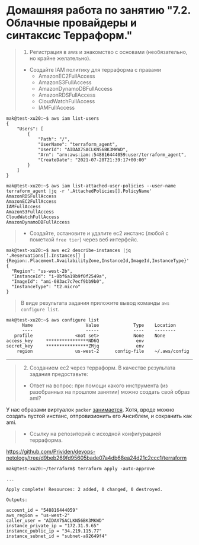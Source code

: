 # Домашняя работа по занятию "7.2. Облачные провайдеры и синтаксис Терраформ."

> 1. Регистрация в aws и знакомство с основами (необязательно, но крайне желательно).
> - Создайте IAM политику для терраформа c правами
>   * AmazonEC2FullAccess
>   * AmazonS3FullAccess
>   * AmazonDynamoDBFullAccess
>   * AmazonRDSFullAccess
>   * CloudWatchFullAccess
>   * IAMFullAccess

```
mak@test-xu20:~$ aws iam list-users
{
    "Users": [
        {
            "Path": "/",
            "UserName": "terraform_agent",
            "UserId": "AIDAX7SACLKN56BK3MKWD",
            "Arn": "arn:aws:iam::548816444059:user/terraform_agent",
            "CreateDate": "2021-07-28T21:39:17+00:00"
        }
    ]
}

mak@test-xu20:~$ aws iam list-attached-user-policies --user-name terraform_agent |jq -r '.AttachedPolicies[].PolicyName'
AmazonRDSFullAccess
AmazonEC2FullAccess
IAMFullAccess
AmazonS3FullAccess
CloudWatchFullAccess
AmazonDynamoDBFullAccess
```

> - Создайте, остановите и удалите ec2 инстанс (любой с пометкой `free tier`) через веб интерфейс.

```
mak@test-xu20:~$ aws ec2 describe-instances |jq '.Reservations[].Instances[] |{Region:.Placement.AvailabilityZone,InstanceId,ImageId,InstanceType}'
{
  "Region": "us-west-2b",
  "InstanceId": "i-0bf6a19b9f0f2549a",
  "ImageId": "ami-083ac7c7ecf9bb9b0",
  "InstanceType": "t2.micro"
}
```

> В виде результата задания приложите вывод команды `aws configure list`.
```
mak@test-xu20:~$ aws configure list
      Name                    Value             Type    Location
      ----                    -----             ----    --------
   profile                <not set>             None    None
access_key     ****************ND6Q              env    
secret_key     ****************ZMjq              env    
    region                us-west-2      config-file    ~/.aws/config
```

---
> 2. Созданием ec2 через терраформ.
> В качестве результата задания предоставьте:
> - Ответ на вопрос: при помощи какого инструмента (из разобранных на прошлом занятии) можно создать свой образ ami?

У нас образами виртуалок `packer` [занимается](https://www.packer.io/docs/builders/amazon). Хотя, вроде можно создать пустой инстанс, отпровизионить его Ансиблем, и сохранить как ami.

> - Ссылку на репозиторий с исходной конфигурацией терраформа.

https://github.com/Prividen/devops-netology/tree/d9beb269fd95605bade07a4db68ea24d21c2ccc1/terraform

```
mak@test-xu20:~/terraform$ terraform apply -auto-approve

...

Apply complete! Resources: 2 added, 0 changed, 0 destroyed.

Outputs:

account_id = "548816444059"
aws_region = "us-west-2"
caller_user = "AIDAX7SACLKN56BK3MKWD"
instance_private_ip = "172.31.9.65"
instance_public_ip = "34.219.115.77"
instance_subnet_id = "subnet-a92649f4"
```


